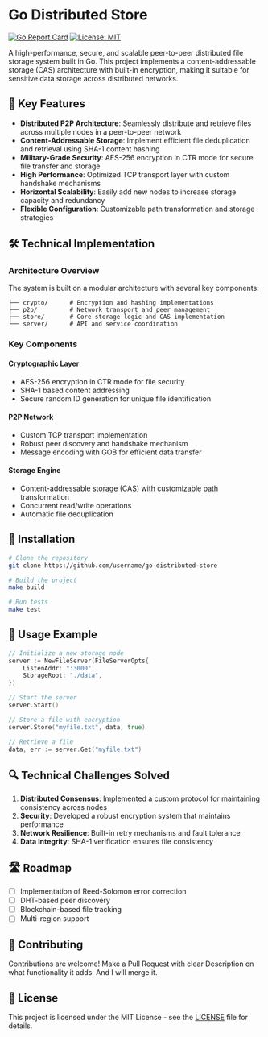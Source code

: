 # Go Distributed Store
[![Go Report Card](https://goreportcard.com/badge/github.com/Dhruv-mak/godiststore)](https://goreportcard.com/report/github.com/Dhruv-mak/godiststore)
[![License: MIT](https://img.shields.io/badge/License-MIT-yellow.svg)](https://opensource.org/licenses/MIT)

A high-performance, secure, and scalable peer-to-peer distributed file storage system built in Go. This project implements a content-addressable storage (CAS) architecture with built-in encryption, making it suitable for sensitive data storage across distributed networks.

## 🚀 Key Features

- **Distributed P2P Architecture**: Seamlessly distribute and retrieve files across multiple nodes in a peer-to-peer network
- **Content-Addressable Storage**: Implement efficient file deduplication and retrieval using SHA-1 content hashing
- **Military-Grade Security**: AES-256 encryption in CTR mode for secure file transfer and storage
- **High Performance**: Optimized TCP transport layer with custom handshake mechanisms
- **Horizontal Scalability**: Easily add new nodes to increase storage capacity and redundancy
- **Flexible Configuration**: Customizable path transformation and storage strategies

## 🛠️ Technical Implementation

### Architecture Overview
The system is built on a modular architecture with several key components:

```
├── crypto/      # Encryption and hashing implementations
├── p2p/         # Network transport and peer management
├── store/       # Core storage logic and CAS implementation
└── server/      # API and service coordination
```

### Key Components

#### Cryptographic Layer
- AES-256 encryption in CTR mode for file security
- SHA-1 based content addressing
- Secure random ID generation for unique file identification

#### P2P Network
- Custom TCP transport implementation
- Robust peer discovery and handshake mechanism
- Message encoding with GOB for efficient data transfer

#### Storage Engine
- Content-addressable storage (CAS) with customizable path transformation
- Concurrent read/write operations
- Automatic file deduplication

## 🔧 Installation

```bash
# Clone the repository
git clone https://github.com/username/go-distributed-store

# Build the project
make build

# Run tests
make test
```

## 📝 Usage Example

```go
// Initialize a new storage node
server := NewFileServer(FileServerOpts{
    ListenAddr: ":3000",
    StorageRoot: "./data",
})

// Start the server
server.Start()

// Store a file with encryption
server.Store("myfile.txt", data, true)

// Retrieve a file
data, err := server.Get("myfile.txt")
```


## 🔍 Technical Challenges Solved

1. **Distributed Consensus**: Implemented a custom protocol for maintaining consistency across nodes
2. **Security**: Developed a robust encryption system that maintains performance
3. **Network Resilience**: Built-in retry mechanisms and fault tolerance
4. **Data Integrity**: SHA-1 verification ensures file consistency

## 🛣️ Roadmap

- [ ] Implementation of Reed-Solomon error correction
- [ ] DHT-based peer discovery
- [ ] Blockchain-based file tracking
- [ ] Multi-region support

## 🤝 Contributing

Contributions are welcome! Make a Pull Request with clear Description on what functionality it adds. And I will merge it.

## 📄 License

This project is licensed under the MIT License - see the [LICENSE](LICENSE) file for details.